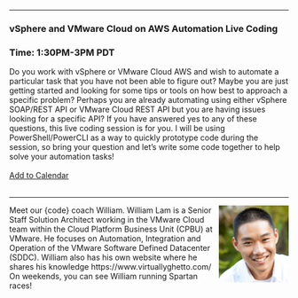 <style>
  body {background-image:url('github-site-BG.png'); background-repeat: repeat-y; }
  .wrapper {margin-top:75px;}
  header {top:20px!important;
  .session-wrapper{border:1px solid #36373b; border-radius:5px; padding:20px; background-color:##D3D3D3;}
  
</style>
<hr/>

### **vSphere and VMware Cloud on AWS Automation Live Coding**
### **Time: 1:30PM-3PM PDT**
<div class="session-wrapper">
Do you work with vSphere or VMware Cloud AWS and wish to automate a particular task that you have not been able to figure out? Maybe you are just getting started and looking for some tips or tools on how best to approach a specific problem? Perhaps you are already automating using either vSphere SOAP/REST API or VMware Cloud REST API but you are having issues looking for a specific API? If you have answered yes to any of these questions, this live coding session is for you. I will be using PowerShell/PowerCLI as a way to quickly prototype code during the session, so bring your question and let’s write some code together to help solve your automation tasks!
<br>
<br>
<a title="Add to Calendar" class="addeventatc" data-id="Qv5085467" href="https://www.addevent.com/event/Qv5085467" target="_blank" rel="nofollow">Add to Calendar</a>
        <script type="text/javascript" src="https://addevent.com/libs/atc/1.6.1/atc.min.js" async defer></script>
</div>

<br> 

<hr/>
<img src="william_lam.jpg" alt="William Lam" width="25%" align="right">
    
<p>Meet our {code} coach William. William Lam is a Senior Staff Solution Architect working in the VMware Cloud team within the Cloud Platform Business Unit (CPBU) at VMware. He focuses on Automation, Integration and Operation of the VMware Software Defined Datacenter (SDDC). William also has his own website where he shares his knowledge https://www.virtuallyghetto.com/ On weekends, you can see William running Spartan races!</p>




